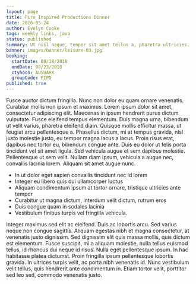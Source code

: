 ```yaml
---
layout: page
title: Fire Inspired Productions Dinner
date: 2016-05-24
author: Evelyn Cooke
tags: weekly links, java
status: published
summary: Ut nisl neque, tempor sit amet tellus a, pharetra ultricies.
banner: images/banner/leisure-03.jpg
booking:
  startDate: 08/18/2018
  endDate: 08/23/2018
  ctyhocn: AUSUAHX
  groupCode: FIPD
published: true
---
```

Fusce auctor dictum fringilla. Nunc non dolor eu quam ornare venenatis. Curabitur mollis non ipsum et maximus. Lorem ipsum dolor sit amet, consectetur adipiscing elit. Maecenas in ipsum hendrerit purus dictum vulputate. Fusce eleifend tempus elementum. Duis magna urna, bibendum ut velit varius, pharetra eleifend diam.
Quisque mollis efficitur massa, ut feugiat arcu pellentesque a. Phasellus dictum, mi at tempus gravida, nisl justo molestie justo, eu tempor magna lacus a lacus. Proin risus erat, dapibus nec tortor eu, bibendum congue ante. Duis eu dolor ut felis porta tincidunt vel sit amet ligula. Sed vehicula augue et sem dapibus molestie. Pellentesque ut sem velit. Nullam diam ipsum, vehicula a augue nec, convallis lacinia lorem. Aliquam sit amet augue nunc.

* In ut dolor eget sapien convallis tincidunt nec id lorem
* Integer eu libero quis dui ullamcorper luctus
* Aliquam condimentum ipsum at tortor ornare, tristique ultricies ante tempor
* Curabitur ut magna dictum, interdum velit dictum, rutrum eros
* Duis congue quam in sodales lacinia
* Vestibulum finibus turpis vel fringilla vehicula.

Integer maximus sed elit ac eleifend. Duis ac lobortis arcu. Sed varius neque non congue sagittis. Aliquam egestas nibh et magna consectetur, at venenatis justo dignissim. Sed dignissim elit quis massa mollis, quis dictum est elementum. Fusce suscipit, mi a aliquam molestie, nulla tellus euismod tellus, id rhoncus dui neque id risus. Nulla eget pellentesque ipsum. In hac habitasse platea dictumst. Proin fringilla ipsum pellentesque lobortis gravida. In ultrices turpis velit, ac porta nibh venenatis id. Nunc vestibulum velit tellus, quis hendrerit ante condimentum in. Etiam tortor velit, porttitor sed leo sed, commodo venenatis justo.
